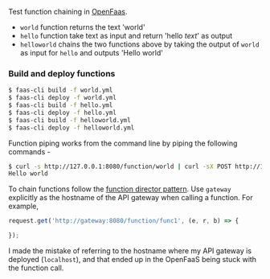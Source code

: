 Test function chaining in [OpenFaas](https://github.com/openfaas/faas).

* `world` function returns the text 'world'
* `hello` function take text as input and return 'hello _text_' as output
* `helloworld` chains the two functions above by taking the output of `world` as input for `hello` and outputs 'Hello world'

### Build and deploy functions
```bash
$ faas-cli build -f world.yml
$ faas-cli deploy -f world.yml
$ faas-cli build -f hello.yml
$ faas-cli deploy -f hello.yml
$ faas-cli build -f helloworld.yml
$ faas-cli deploy -f helloworld.yml
```

Function piping works from the command line by piping the following commands - 
```bash
$ curl -s http://127.0.0.1:8080/function/world | curl -sX POST http://127.0.0.1:8080/function/hello --data @-
Hello world
```

To chain functions follow the [function director pattern](https://github.com/openfaas/faas/blob/master/guide/chaining_functions.md#function-director-pattern). Use `gateway` explicitly as the hostname of the API gateway when calling a function. For example,

```javascript
request.get('http://gateway:8080/function/func1', (e, r, b) => {

});
``` 

I made the mistake of referring to the hostname where my API gateway is deployed (`localhost`), and that ended up in the OpenFaaS being stuck with the function call.